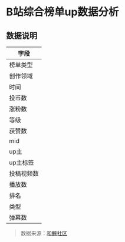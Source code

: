# B站综合榜单up数据分析


## 数据说明

| 字段 |
|----|
榜单类型  |
创作领域 |
时间 |
投币数 |
涨粉数 |
等级 |
获赞数 |
mid |
up主 |
up主标签 |
投稿视频数 |
播放数 |
排名 |
类型 |
弹幕数 |

>数据来源：[和鲸社区](https://www.heywhale.com/mw/dataset/6276783653f7db0017335a21/content)
